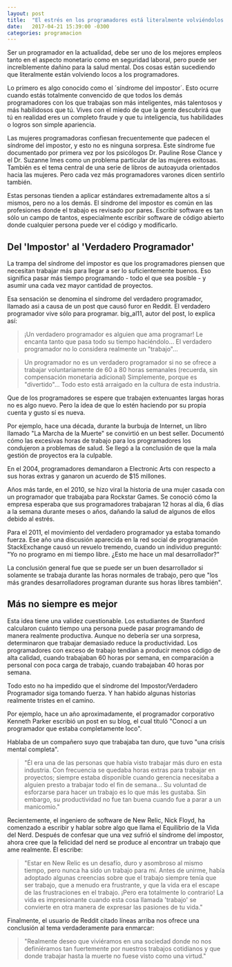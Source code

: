 ```yaml
---
layout: post
title:  "El estrés en los programadores está literalmente volviéndolos locos"
date:   2017-04-21 15:39:00 -0300
categories: programacion
---
```

Ser un programador en la actualidad, debe ser uno de los mejores empleos tanto en el aspecto monetario como en seguridad laboral, pero puede ser increíblemente dañino para la salud mental. Dos cosas están sucediendo que literalmente están volviendo locos a los programadores.

Lo primero es algo conocido como el ´síndrome del impostor´. Esto ocurre cuando estás totalmente convencido de que todos los demás programadores con los que trabajas son más inteligentes, más talentosos y más habilidosos que tú. Vives con el miedo de que la gente descubrirá que tú en realidad eres un completo fraude y que tu inteligencia, tus habilidades o logros son simple apariencia.

Las mujeres programadoras confiesan frecuentemente que padecen el síndrome del impostor, y esto no es ninguna sorpresa. Este síndrome fue documentado por primera vez por los psicólogos Dr. Pauline Rose Clance y el Dr. Suzanne Imes como un problema particular de las mujeres exitosas. También es el tema central de una serie de libros de autoayuda orientados hacia las mujeres. Pero cada vez más programadores varones dicen sentirlo también.

Estas personas tienden a aplicar estándares extremadamente altos a sí mismos, pero no a los demás. El síndrome del impostor es común en las profesiones donde el trabajo es revisado por pares. Escribir software es tan sólo un campo de tantos, especialmente escribir software de código abierto donde cualquier persona puede ver el código y modificarlo.



## Del 'Impostor' al 'Verdadero Programador'

La trampa del síndrome del impostor es que los programadores piensen que necesitan trabajar más para llegar a ser lo suficientemente buenos. Eso significa pasar más tiempo programando - todo el que sea posible - y asumir una cada vez mayor cantidad de proyectos.

Esa sensación se denomina el síndrome del verdadero programador, llamado asi a causa de un post que causó furor en Reddit. El verdadero programador vive sólo para programar. big_al11, autor del post, lo explica así:

> ¡Un verdadero programador es alguien que ama programar! Le encanta tanto que pasa todo su tiempo haciéndolo... El verdadero programador no lo considera realmente un "trabajo"...

> Un programador no es un verdadero programador si no se ofrece a trabajar voluntariamente de 60 a 80 horas semanales (recuerda, sin compensación monetaria adicional) Simplemente, porque es "divertido"... Todo esto está arraigado en la cultura de esta industria.

Que de los programadores se espere que trabajen extenuantes largas horas no es algo nuevo. Pero la idea de que lo estén haciendo por su propia cuenta y gusto sí es nueva.

Por ejemplo, hace una década, durante la burbuja de Internet, un libro llamado "La Marcha de la Muerte" se convirtió en un best seller. Documentó cómo las excesivas horas de trabajo para los programadores los condujeron a problemas de salud. Se llegó a la conclusión de que la mala gestión de proyectos era la culpable.

En el 2004, programadores demandaron a Electronic Arts con respecto a sus horas extras y ganaron un acuerdo de $15 millones.

Años más tarde, en el 2010, se hizo viral la historia de una mujer casada con un programador que trabajaba para Rockstar Games. Se conoció cómo la empresa esperaba que sus programadores trabajaran 12 horas al día, 6 días a la semana durante meses o años, dañando la salud de algunos de ellos debido al estrés.

Para el 2011, el movimiento del verdadero programador ya estaba tomando fuerza. Ese año una discusión aparecida en la red social de programación StackExchange causó un revuelo tremendo, cuando un individuo preguntó: "Yo no programo en mi tiempo libre. ¿Esto me hace un mal desarrollador?"

La conclusión general fue que se puede ser un buen desarrollador si solamente se trabaja durante las horas normales de trabajo, pero que "los más grandes desarrolladores programan durante sus horas libres también".

## Más no siempre es mejor

Esta idea tiene una validez cuestionable. Los estudiantes de Stanford calcularon cuánto tiempo una persona puede pasar programando de manera realmente productiva. Aunque no debería ser una sorpresa, determinaron que trabajar demasiado reduce la productividad. Los programadores con exceso de trabajo tendían a producir menos código de alta calidad, cuando trabajaban 60 horas por semana, en comparación a personal con poca carga de trabajo, cuando trabajaban 40 horas por semana.

Todo esto no ha impedido que el síndrome del Impostor/Verdadero Programador siga tomando fuerza. Y han habido algunas historias realmente tristes en el camino.

Por ejemplo, hace un año aproximadamente, el programador corporativo Kenneth Parker escribió un post en su blog, el cual tituló "Conocí a un programador que estaba completamente loco".

Hablaba de un compañero suyo que trabajaba tan duro, que tuvo "una crisis mental completa".

> "Él era una de las personas que había visto trabajar más duro en esta industria. Con frecuencia se quedaba horas extras para trabajar en proyectos; siempre estaba disponible cuando gerencia necesitaba a alguien presto a trabajar todo el fin de semana... Su voluntad de esforzarse para hacer un trabajo es lo que más les gustaba. Sin embargo, su productividad no fue tan buena cuando fue a parar a un manicomio."

Recientemente, el ingeniero de software de New Relic, Nick Floyd, ha comenzado a escribir y hablar sobre algo que llama el Equilibrio de la Vida del Nerd. Después de confesar que una vez sufrió el síndrome del impostor, ahora cree que la felicidad del nerd se produce al encontrar un trabajo que ame realmente. Él escribe:

> "Estar en New Relic es un desafío, duro y asombroso al mismo tiempo, pero nunca ha sido un trabajo para mí. Antes de unirme, había adoptado algunas creencias sobre que el trabajo siempre tenía que ser trabajo, que a menudo era frustrante, y que la vida era el escape de las frustraciones en el trabajo. ¡Pero era totalmente lo contrario! La vida es impresionante cuando esta cosa llamada 'trabajo' se convierte en otra manera de expresar las pasiones de tu vida."

Finalmente, el usuario de Reddit citado líneas arriba nos ofrece una conclusión al tema verdaderamente para enmarcar:

> "Realmente deseo que viviéramos en una sociedad donde no nos definíéramos tan fuertemente por nuestros trabajos cotidianos y que donde trabajar hasta la muerte no fuese visto como una virtud."

